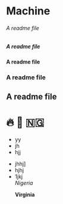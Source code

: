 # Machine
###### A readme file
##### A readme file
#### A readme file
### A readme file
## A readme file
# 🔥 👮 🇳🇬 
* yy
* jh
* hjj
- jhhj]
- hjhj
- 1jkj  
  _Nigeria_
  <p><b> Virginia </b></p>
